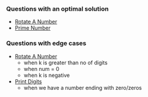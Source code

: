 ### Questions with an optimal solution
- [Rotate A Number](https://github.com/RohitDhatrak/DS-Algo/blob/main/BasicProblems/RotateANumber.java)
- [Prime Number](https://github.com/RohitDhatrak/DS-Algo/blob/main/BasicProblems/PrimeNo.java)

### Questions with edge cases
- [Rotate A Number](https://github.com/RohitDhatrak/DS-Algo/blob/main/BasicProblems/RotateANumber.java)
  - when k is greater than no of digits
  - when num = 0
  - when k is negative
- [Print Digits](https://github.com/RohitDhatrak/DS-Algo/blob/main/BasicProblems/PrintDigits.java)
  - when we have a number ending with zero/zeros
